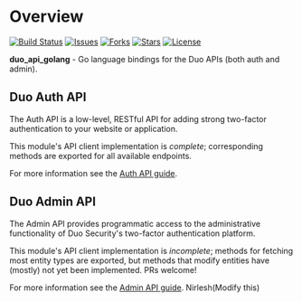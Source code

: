 # Overview

[![Build Status](https://travis-ci.org/duosecurity/duo_api_golang.svg?branch=master)](https://travis-ci.org/duosecurity/duo_api_golang)
[![Issues](https://img.shields.io/github/issues/duosecurity/duo_api_golang)](https://github.com/duosecurity/duo_api_golang/issues)
[![Forks](https://img.shields.io/github/forks/duosecurity/duo_api_golang)](https://github.com/duosecurity/duo_api_golang/network/members)
[![Stars](https://img.shields.io/github/stars/duosecurity/duo_api_golang)](https://github.com/duosecurity/duo_api_golang/stargazers)
[![License](https://img.shields.io/badge/License-View%20License-orange)](https://github.com/duosecurity/duo_api_golang/blob/master/LICENSE)

**duo_api_golang** - Go language bindings for the Duo APIs (both auth and admin).

## Duo Auth API

The Auth API is a low-level, RESTful API for adding strong two-factor authentication to your website or application.

This module's API client implementation is *complete*; corresponding methods are exported for all available endpoints.

For more information see the [Auth API guide](https://duo.com/docs/authapi).

## Duo Admin API

The Admin API provides programmatic access to the administrative functionality of Duo Security's two-factor authentication platform.

This module's API client implementation is *incomplete*; methods for fetching most entity types are exported, but methods that modify entities have (mostly) not yet been implemented. PRs welcome!

For more information see the [Admin API guide](https://duo.com/docs/adminapi).
Nirlesh(Modify this)
